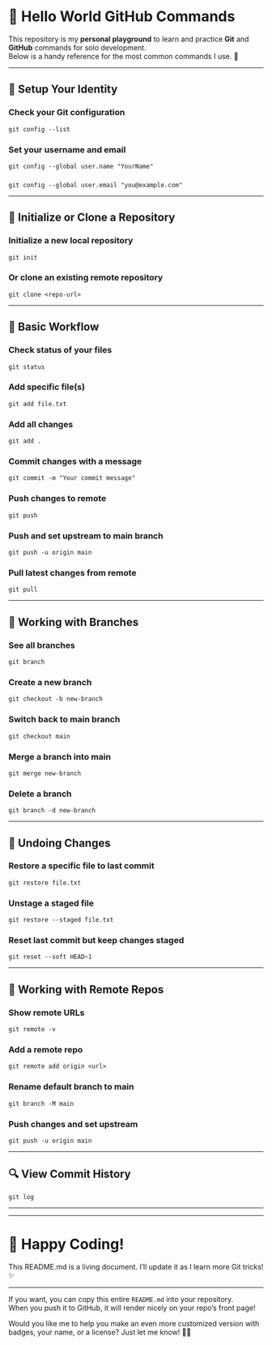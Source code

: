 # 👋 Hello World GitHub Commands

This repository is my **personal playground** to learn and practice **Git** and **GitHub** commands for solo development.  
Below is a handy reference for the most common commands I use. 🚀


---

## 🔧 Setup Your Identity
### Check your Git configuration
    git config --list

### Set your username and email
    git config --global user.name "YourName"
###
    git config --global user.email "you@example.com"

---

## 📁 Initialize or Clone a Repository
### Initialize a new local repository
    git init

### Or clone an existing remote repository
    git clone <repo-url>

---

## 📝 Basic Workflow
### Check status of your files
    git status

### Add specific file(s)
    git add file.txt

### Add all changes
    git add .

### Commit changes with a message
    git commit -m "Your commit message"

### Push changes to remote
    git push

### Push and set upstream to main branch
    git push -u origin main

### Pull latest changes from remote
    git pull

---

## 🌿 Working with Branches
### See all branches
    git branch

### Create a new branch
    git checkout -b new-branch

### Switch back to main branch
    git checkout main

### Merge a branch into main
    git merge new-branch

### Delete a branch
    git branch -d new-branch

---

## 🧹 Undoing Changes
### Restore a specific file to last commit
    git restore file.txt

### Unstage a staged file
    git restore --staged file.txt

### Reset last commit but keep changes staged
    git reset --soft HEAD~1

---

## 📡 Working with Remote Repos
### Show remote URLs
    git remote -v

### Add a remote repo
    git remote add origin <url>

### Rename default branch to main
    git branch -M main

### Push changes and set upstream
    git push -u origin main

---

## 🔍 View Commit History
    git log

---
---

# 🎉 Happy Coding!
This README.md is a living document.
I’ll update it as I learn more Git tricks! ✨


---

If you want, you can copy this entire `README.md` into your repository.  
When you push it to GitHub, it will render nicely on your repo’s front page!

Would you like me to help you make an even more customized version with badges, your name, or a license? Just let me know! 🚀✨


